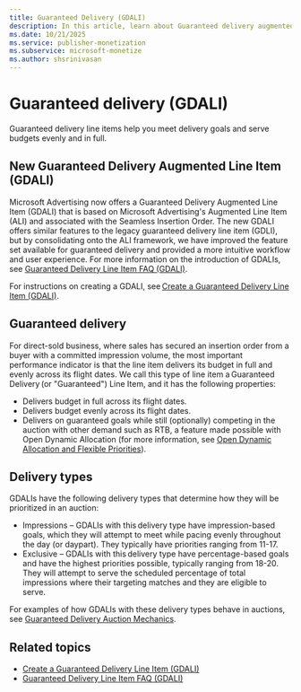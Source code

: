 ```yaml
---
title: Guaranteed Delivery (GDALI)
description: In this article, learn about Guaranteed delivery augmented line items and the different delivery types that they have.
ms.date: 10/21/2025
ms.service: publisher-monetization
ms.subservice: microsoft-monetize
ms.author: shsrinivasan
---
```


# Guaranteed delivery (GDALI)

Guaranteed delivery line items help you meet delivery goals and serve budgets evenly and in full.

## New Guaranteed Delivery Augmented Line Item (GDALI)

Microsoft Advertising now offers a Guaranteed Delivery Augmented Line Item (GDALI) that is based on Microsoft Advertising's Augmented Line Item (ALI) and associated with the Seamless Insertion Order. The new GDALI offers similar features to the legacy guaranteed delivery line item (GDLI), but by consolidating onto the ALI framework, we have improved the feature set available for guaranteed delivery and provided a more intuitive workflow and user experience. For more information on the introduction of GDALIs, see [Guaranteed Delivery Line Item FAQ (GDALI)](guaranteed-delivery-line-item-faq-gdali.md).

For instructions on creating a GDALI, see [Create a Guaranteed Delivery Line Item (GDALI)](create-a-guaranteed-delivery-line-item-gdali.md).

## Guaranteed delivery

For direct-sold business, where sales has secured an insertion order from a buyer with a committed impression volume, the most important performance indicator is that the line item delivers its budget in full and evenly across its flight dates. We call this type of line item a Guaranteed Delivery (or "Guaranteed") Line Item, and it has the following properties:

- Delivers budget in full across its flight dates.
- Delivers budget evenly across its flight dates.
- Delivers on guaranteed goals while still (optionally) competing in the auction with other demand such as RTB, a feature made possible with Open Dynamic Allocation (for more information, see [Open Dynamic Allocation and Flexible Priorities](open-dynamic-allocation-and-flexible-priorities.md)).

## Delivery types

GDALIs have the following delivery types that determine how they will be prioritized in an auction:

- Impressions – GDALIs with this delivery type have impression-based goals, which they will attempt to meet while pacing evenly throughout the day (or daypart). They typically have priorities ranging from 11-17.
- Exclusive – GDALIs with this delivery type have percentage-based goals and have the highest priorities possible, typically ranging from 18-20. They will attempt to serve the scheduled percentage of total impressions where their targeting matches and they are eligible to serve.

For examples of how GDALIs with these delivery types behave in auctions, see [Guaranteed Delivery Auction Mechanics](guaranteed-delivery-auction-mechanics.md).

## Related topics

- [Create a Guaranteed Delivery Line Item (GDALI)](create-a-guaranteed-delivery-line-item-gdali.md)
- [Guaranteed Delivery Line Item FAQ (GDALI)](guaranteed-delivery-line-item-faq-gdali.md)
